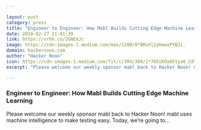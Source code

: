 ```yaml
---

layout: post
category: press
title: "Engineer to Engineer: How Mabl Builds Cutting Edge Machine Learning"
date: 2018-02-27 21:01:39
link: https://vrhk.co/2GNEmJc
image: https://cdn-images-1.medium.com/max/1200/0*8Muhl1yHwwxPYBJi.
domain: hackernoon.com
author: "Hacker Noon"
icon: https://cdn-images-1.medium.com/fit/c/304/304/1*76XiKOa05Yya6_CdYX8pVg.jpeg
excerpt: "Please welcome our weekly sponsor mabl back to Hacker Noon! mabl uses machine intelligence to make testing easy. Today, we’re going to…"

---
```


### Engineer to Engineer: How Mabl Builds Cutting Edge Machine Learning

Please welcome our weekly sponsor mabl back to Hacker Noon! mabl uses machine intelligence to make testing easy. Today, we’re going to…